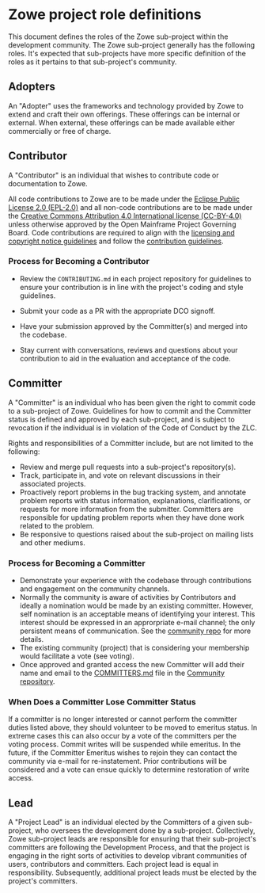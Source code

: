 # Zowe project role definitions

This document defines the roles of the Zowe sub-project within the development community. The Zowe sub-project generally has the following roles. It's expected that sub-projects have more specific definition of the roles as it pertains to that sub-project's community.

## Adopters

An "Adopter" uses the frameworks and technology provided by Zowe to extend and craft their own offerings. These offerings can be internal or external. When external, these offerings can be made available either commercially or free of charge.

## Contributor

A "Contributor" is an individual that wishes to contribute code or documentation to Zowe.

All code contributions to Zowe are to be made under the [Eclipse Public License 2.0 (EPL-2.0)](https://spdx.org/licenses/EPL-2.0.html) and all non-code contributions are to be made under the [Creative Commons Attribution 4.0 International license (CC-BY-4.0)](https://spdx.org/licenses/CC-BY-4.0.html) unless otherwise approved by the Open Mainframe Project Governing Board. Code contributions are required to align with the [licensing and copyright notice guidelines](LicenseAndCopyrightGuidance.md) and follow the [contribution guidelines](../CONTRIBUTING.md).

### Process for Becoming a Contributor

* Review the `CONTRIBUTING.md` in each project repository for guidelines to ensure your contribution is in line with the project's coding and style guidelines.

* Submit your code as a PR with the appropriate DCO signoff.
* Have your submission approved by the Committer(s) and merged into the codebase.
* Stay current with conversations, reviews and questions about your contribution to aid in the evaluation and acceptance of the code.

## Committer

A "Committer" is an individual who has been given the right to commit code to a sub-project of Zowe. Guidelines for how to commit and the Committer status is defined and approved by each sub-project, and is subject to revocation if the individual is in violation of the Code of Conduct by the ZLC.

Rights and responsibilities of a Committer include, but are not limited to the following:

* Review and merge pull requests into a sub-project's repository(s).
* Track, participate in, and vote on relevant discussions in their associated projects.
* Proactively report problems in the bug tracking system, and annotate problem reports with status information, explanations, clarifications, or requests for more information from the submitter. Committers are responsible for updating problem reports when they have done work related to the problem.
* Be responsive to questions raised about the sub-project on mailing lists and other mediums.

### Process for Becoming a Committer

* Demonstrate your experience with the codebase through contributions and engagement on the community channels.
* Normally the community is aware of activities by Contributors and ideally a nomination would be made by an existing committer.  However, self nomination is an acceptable means of identifying your interest.  This interest should be expressed in an approrpriate e-mail channel; the only persistent means of communication.  See the  [community repo](https://github.com/zowe/community/) for more details.
* The existing community (project) that is considering your membership would facilitate a vote (see voting).
* Once approved and granted access the new Committer will add their name and email to the [COMMITTERS.md](https://github.com/zowe/community/tree/master/COMMITTERS.md) file in the [Community repository](https://github.com/zowe/community/).

### When Does a Committer Lose Committer Status

If a committer is no longer interested or cannot perform the committer duties listed above, they should volunteer to be moved to emeritus status. In extreme cases this can also occur by a vote of the committers per the voting process.  Commit writes will be suspended while emeritus.  In the future, if the Committer Emeritus wishes to rejoin they can contact the community via e-mail for re-instatement.  Prior contributions will be considered and a vote can ensue quickly to determine restoration of write access.

## Lead

A "Project Lead" is an individual elected by the Committers of a given sub-project, who oversees the development done by a sub-project. Collectively, Zowe sub-project leads are responsible for ensuring that their sub-project's committers are following the Development Process, and that the project is engaging in the right sorts of activities to develop vibrant communities of users, contributors and committers.  Each project lead is equal in responsibility.  Subsequently, additional project leads must be elected by the project's committers.

